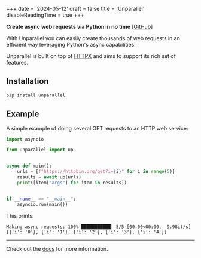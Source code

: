 +++
date = '2024-05-12'
draft = false
title = 'Unparallel'
disableReadingTime = true
+++

**Create async web requests via Python in no time** [[GitHub]](https://github.com/RafaelWO/unparallel)

<!--more-->

With Unparallel you can easily create thousands of web requests in an efficient way leveraging Python's async capabilities.

Unparallel is built on top of [HTTPX](https://github.com/encode/httpx/) and aims to support its rich set of features.

## Installation

```bash
pip install unparallel
```

## Example
A simple example of doing several GET requests to an HTTP web service:

```python
import asyncio

from unparallel import up


async def main():
    urls = [f"https://httpbin.org/get?i={i}" for i in range(5)]
    results = await up(urls)
    print([item["args"] for item in results])


if __name__ == "__main__":
    asyncio.run(main())
```

This prints:
```
Making async requests: 100%|███████████| 5/5 [00:00<00:00,  9.98it/s]
[{'i': '0'}, {'i': '1'}, {'i': '2'}, {'i': '3'}, {'i': '4'}]
```

---

Check out the [docs](https://rafaelwo.github.io/unparallel/latest/) for more information.
